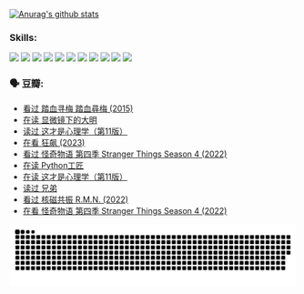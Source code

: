 
[![Anurag's github stats](https://github-readme-stats.vercel.app/api?username=w940853815)](https://github.com/anuraghazra/github-readme-stats)

### Skills:

<code><img height="32" src="https://cdn.jsdelivr.net/npm/simple-icons@v5/icons/python.svg"></code>
<code><img height="32" src="https://cdn.jsdelivr.net/npm/simple-icons@v5/icons/javascript.svg"></code>
<code><img height="32" src="https://cdn.jsdelivr.net/npm/simple-icons@v5/icons/django.svg"></code>
<code><img height="32" src="https://cdn.jsdelivr.net/npm/simple-icons@v5/icons/flask.svg"></code>
<code><img height="32" src="https://cdn.jsdelivr.net/npm/simple-icons@v5/icons/vuetify.svg"></code>
<code><img height="32" src="https://cdn.jsdelivr.net/npm/simple-icons@v5/icons/git.svg"></code>
<code><img height="32" src="https://cdn.jsdelivr.net/npm/simple-icons@v5/icons/docker.svg"></code>
<code><img height="32" src="https://cdn.jsdelivr.net/npm/simple-icons@v5/icons/postgresql.svg"></code>
<code><img height="32" src="https://cdn.jsdelivr.net/npm/simple-icons@v5/icons/elasticsearch.svg"></code>
<code><img height="32" src="https://cdn.jsdelivr.net/npm/simple-icons@v5/icons/macos.svg"></code>
<code><img height="32" src="https://cdn.jsdelivr.net/npm/simple-icons@v5/icons/linux.svg"></code>

### 🗣 豆瓣:

<!-- DOUBAN-ACTIVITIES:START -->
- [看过 踏血寻梅 踏血尋梅‎ (2015)](https://www.douban.com/people/136069238/status/4143953316/?_i=76578516)
- [在读 显微镜下的大明](https://www.douban.com/people/136069238/status/4141443873/?_i=76578516)
- [读过 这才是心理学（第11版）](https://www.douban.com/people/136069238/status/4141443837/?_i=76578516)
- [在看 狂飙‎ (2023)](https://www.douban.com/people/136069238/status/4138126519/?_i=76578516)
- [看过 怪奇物语 第四季 Stranger Things Season 4‎ (2022)](https://www.douban.com/people/136069238/status/4137317500/?_i=76578516)
- [在读 Python工匠](https://www.douban.com/people/136069238/status/4134512399/?_i=76578516)
- [在读 这才是心理学（第11版）](https://www.douban.com/people/136069238/status/4132381532/?_i=76578516)
- [读过 兄弟](https://www.douban.com/people/136069238/status/4130695500/?_i=76578516)
- [看过 核磁共振 R.M.N.‎ (2022)](https://www.douban.com/people/136069238/status/4129280068/?_i=76578516)
- [在看 怪奇物语 第四季 Stranger Things Season 4‎ (2022)](https://www.douban.com/people/136069238/status/4128731025/?_i=76578516)
<!-- DOUBAN-ACTIVITIES:END -->


![Snake animation](https://raw.githubusercontent.com/w940853815/w940853815/output/github-contribution-grid-snake.svg)

<!--
**w940853815/w940853815** is a ✨ _special_ ✨ repository because its `README.md` (this file) appears on your GitHub profile.

Here are some ideas to get you started:

- 🔭 I’m currently working on ...
- 🌱 I’m currently learning ...
- 👯 I’m looking to collaborate on ...
- 🤔 I’m looking for help with ...
- 💬 Ask me about ...
- 📫 How to reach me: ...
- 😄 Pronouns: ...
- ⚡ Fun fact: ...
-->
